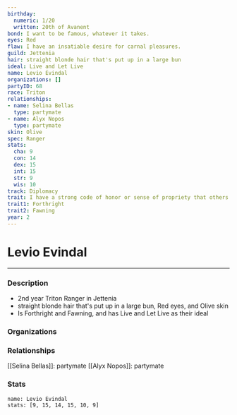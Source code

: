 ```yaml
---
birthday:
  numeric: 1/20
  written: 20th of Avanent
bond: I want to be famous, whatever it takes.
eyes: Red
flaw: I have an insatiable desire for carnal pleasures.
guild: Jettenia
hair: straight blonde hair that's put up in a large bun
ideal: Live and Let Live
name: Levio Evindal
organizations: []
partyID: 68
race: Triton
relationships:
- name: Selina Bellas
  type: partymate
- name: Alyx Nopos
  type: partymate
skin: Olive
spec: Ranger
stats:
  cha: 9
  con: 14
  dex: 15
  int: 15
  str: 9
  wis: 10
track: Diplomacy
trait: I have a strong code of honor or sense of propriety that others don't comprehend.
trait1: Forthright
trait2: Fawning
year: 2
---
```

# Levio Evindal
---
### Description
- 2nd year Triton Ranger in Jettenia
- straight blonde hair that's put up in a large bun, Red eyes, and Olive skin
- Is Forthright and Fawning, and has Live and Let Live as their ideal

### Organizations
### Relationships
[[Selina Bellas]]: partymate
[[Alyx Nopos]]: partymate
### Stats
```statblock
name: Levio Evindal
stats: [9, 15, 14, 15, 10, 9]
```